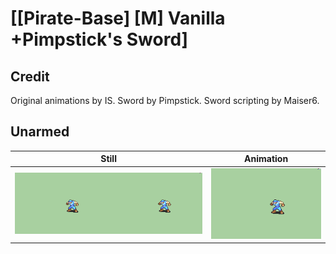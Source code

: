 # [\[Pirate-Base\] \[M\] Vanilla +Pimpstick's Sword]

## Credit

Original animations by IS.
Sword by Pimpstick.
Sword scripting by Maiser6.
	
## Unarmed

| Still | Animation |
| :---: | :-------: |
| ![Unarmed still](./Unarmed_000.png) | ![Unarmed animation](./Unarmed.gif) |
